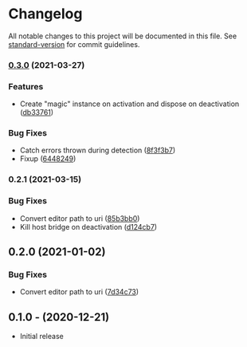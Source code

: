 # Changelog

All notable changes to this project will be documented in this file. See [standard-version](https://github.com/conventional-changelog/standard-version) for commit guidelines.

### [0.3.0](https://github.com/paysonwallach/zeitgeist-logger-atom/compare/v0.2.1...v0.3.0) (2021-03-27)


### Features

* Create "magic" instance on activation and dispose on deactivation ([db33761](https://github.com/paysonwallach/zeitgeist-logger-atom/commit/db33761fbeb599a51d6ba8a33e3a255d3f1798d4))


### Bug Fixes

* Catch errors thrown during detection ([8f3f3b7](https://github.com/paysonwallach/zeitgeist-logger-atom/commit/8f3f3b7a97110f7715acc26ccb94021682421007))
* Fixup ([6448249](https://github.com/paysonwallach/zeitgeist-logger-atom/commit/64482495d5dc90d0cb72a2c5b7c671501c58a937))

### 0.2.1 (2021-03-15)


### Bug Fixes

* Convert editor path to uri ([85b3bb0](https://github.com/paysonwallach/zeitgeist-logger-atom/commit/85b3bb082fa8eab8ee2dbbb719597d7d7ceecf25))
* Kill host bridge on deactivation ([d124cb7](https://github.com/paysonwallach/zeitgeist-logger-atom/commit/d124cb705d78b1cd02f4c4bc241739ec05850766))

## 0.2.0 (2021-01-02)


### Bug Fixes

* Convert editor path to uri ([7d34c73](https://github.com/paysonwallach/atom-zeitgeist/commit/7d34c732b62fd866aab011b17cafbb1b2e875e9f))

## 0.1.0 - (2020-12-21)

* Initial release
